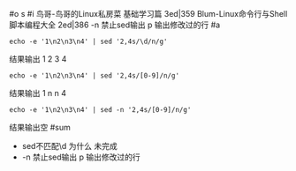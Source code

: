 #o
s
#i
鸟哥-鸟哥的Linux私房菜 基础学习篇 3ed|359
Blum-Linux命令行与Shell脚本编程大全 2ed|386
-n 禁止sed输出 p 输出修改过的行
#a
```
echo -e '1\n2\n3\n4' | sed '2,4s/\d/n/g'
```
结果输出
1
2
3
4
```
echo -e '1\n2\n3\n4' | sed '2,4s/[0-9]/n/g'
```
结果输出
1
n
n
4
```
echo -e '1\n2\n3\n4' | sed -n '2,4s/[0-9]/n/g'
```
结果输出空
#sum
- sed不匹配\d 为什么 未完成
- -n 禁止sed输出 p 输出修改过的行
